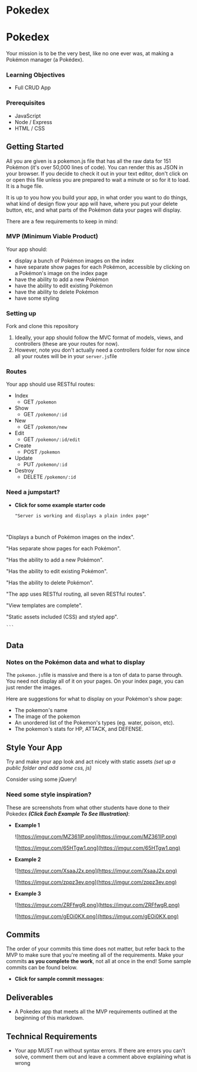 # Pokedex

# Pokedex

Your mission is to be the very best, like no one ever was, at making a Pokémon manager (a Pokédex).

### **Learning Objectives**

- Full CRUD App

### **Prerequisites**

- JavaScript
- Node / Express
- HTML / CSS

## **Getting Started**

All you are given is a pokemon.js file that has all the raw data for 151 Pokémon (it's over 50,000 lines of code). You can render this as JSON in your browser. If you decide to check it out in your text editor, don't click on or open this file unless you are prepared to wait a minute or so for it to load. It is a huge file.

It is up to you how you build your app, in what order you want to do things, what kind of design flow your app will have, where you put your delete button, etc, and what parts of the Pokémon data your pages will display.

There are a few requirements to keep in mind:

### **MVP (Minimum Viable Product)**

Your app should:

- display a bunch of Pokémon images on the index
- have separate show pages for each Pokémon, accessible by clicking on a Pokémon's image on the index page
- have the ability to add a new Pokémon
- have the ability to edit existing Pokémon
- have the ability to delete Pokémon
- have some styling

### **Setting up**

Fork and clone this repository

1. Ideally, your app should follow the MVC format of models, views, and controllers (these are your routes for now).
2. However, note you don't actually need a controllers folder for now since all your routes will be in your `server.js`file

### **Routes**

Your app should use RESTful routes:

- Index
    - GET `/pokemon`
- Show
    - GET `/pokemon/:id`
- New
    - GET `/pokemon/new`
- Edit
    - GET `/pokemon/:id/edit`
- Create
    - POST `/pokemon`
- Update
    - PUT `/pokemon/:id`
- Destroy
    - DELETE `/pokemon/:id`

### **Need a jumpstart?**

- **Click for some example starter code**
    
    ```
    "Server is working and displays a plain index page"



"Displays a bunch of Pokémon images on the index".



"Has separate show pages for each Pokémon".



"Has the ability to add a new Pokémon".



"Has the ability to edit existing Pokémon".



"Has the ability to delete Pokémon".



"The app uses RESTful routing, all seven RESTful routes".



"View templates are complete".



"Static assets included (CSS) and styled app".


    ```
    

## **Data**

### **Notes on the Pokémon data and what to display**

The `pokemon.js`file is massive and there is a ton of data to parse through. You need not display all of it on your pages. On your index page, you can just render the images.

Here are suggestions for what to display on your Pokémon's show page:

- The pokemon's name
- The image of the pokemon
- An unordered list of the Pokemon's types (eg. water, poison, etc).
- The pokemon's stats for HP, ATTACK, and DEFENSE.

## **Style Your App**

Try and make your app look and act nicely with static assets *(set up a public folder and add some css, js)*

Consider using some jQuery!

### **Need some style inspiration?**

These are screenshots from what other students have done to their Pokedex ***(Click Each Example To See Illustration)***:

- **Example 1**
    
    ![https://imgur.com/MZ361IP.png](https://imgur.com/MZ361IP.png)
    
    ![https://imgur.com/65HTgw1.png](https://imgur.com/65HTgw1.png)
    
- **Example 2**
    
    ![https://imgur.com/XsaaJ2x.png](https://imgur.com/XsaaJ2x.png)
    
    ![https://imgur.com/zppz3ev.png](https://imgur.com/zppz3ev.png)
    
- **Example 3**
    
    ![https://imgur.com/ZRFfwgR.png](https://imgur.com/ZRFfwgR.png)
    
    ![https://imgur.com/gEOi0KX.png](https://imgur.com/gEOi0KX.png)
    

## **Commits**

The order of your commits this time does not matter, but refer back to the MVP to make sure that you're meeting all of the requirements. Make your commits **as you complete the work**, not all at once in the end! Some sample commits can be found below.

- **Click for sample commit messages**:

## **Deliverables**

- A Pokedex app that meets all the MVP requirements outlined at the beginning of this markdown.

## **Technical Requirements**

- Your app MUST run without syntax errors. If there are errors you can't solve, comment them out and leave a comment above explaining what is wrong
